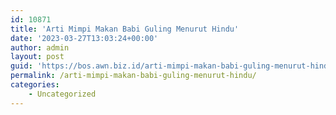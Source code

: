 ```yaml
---
id: 10871
title: 'Arti Mimpi Makan Babi Guling Menurut Hindu'
date: '2023-03-27T13:03:24+00:00'
author: admin
layout: post
guid: 'https://bos.awn.biz.id/arti-mimpi-makan-babi-guling-menurut-hindu/'
permalink: /arti-mimpi-makan-babi-guling-menurut-hindu/
categories:
    - Uncategorized
---
```


